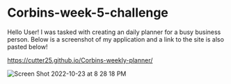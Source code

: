 # Corbins-week-5-challenge
Hello User! I was tasked with creating an daily planner for a busy business person. Below is a screenshot of my application and a link to the site is also pasted below! 

https://cutter25.github.io/Corbins-weekly-planner/

![Screen Shot 2022-10-23 at 8 28 18 PM](https://user-images.githubusercontent.com/111820384/197426283-7f663cba-143f-4a73-a6ac-e08a50bea2eb.png)
